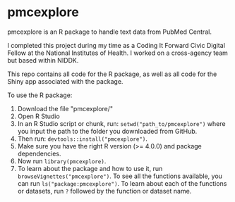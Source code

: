 # pmcexplore

pmcexplore is an R package to handle text data from PubMed Central.

I completed this project during my time as a Coding It Forward Civic Digital Fellow at the National Institutes of Health. I worked on a cross-agency team but based within NIDDK.

This repo contains all code for the R package, as well as all code for the Shiny app associated with the package.

To use the R package:

1) Download the file "pmcexplore/"
2) Open R Studio 
3) In an R Studio script or chunk, run: `setwd("path_to/pmcexplore")` where you input the path to the folder you downloaded from GitHub.
4) Then run: `devtools::install("pmcexplore")`. 
5) Make sure you have the right R version (>= 4.0.0) and package dependencies.
6) Now run `library(pmcexplore)`.
6) To learn about the package and how to use it, run `browseVignettes("pmcexplore")`. To see all the functions available, you can run `ls("package:pmcexplore")`. To learn about each of the functions or datasets, run `?` followed by the function or dataset name. 
